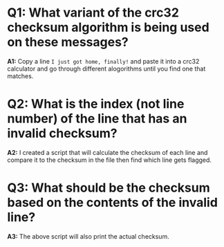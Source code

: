 # Q1: What variant of the crc32 checksum algorithm is being used on these messages?
**A1:** Copy a line `I just got home, finally!` and paste it into a crc32 calculator and go through different alogorithms until you find one that matches.

# Q2: What is the index (not line number) of the line that has an invalid checksum?
**A2:** I created a script that will calculate the checksum of each line and compare it to the checksum in the file then find which line gets flagged.

# Q3: What should be the checksum based on the contents of the invalid line?
**A3:** The above script will also print the actual checksum.